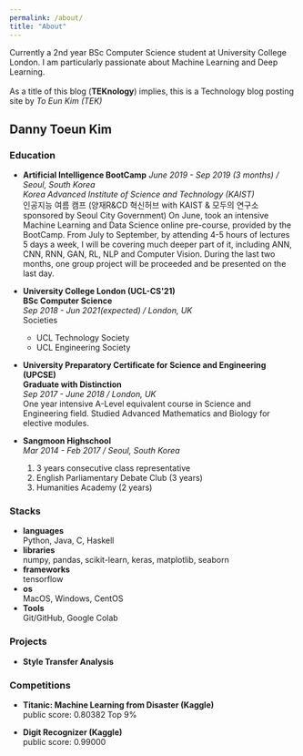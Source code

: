 ```yaml
---
permalink: /about/
title: "About"
---
```

Currently a 2nd year BSc Computer Science student at University College London.
I am particularly passionate about Machine Learning and Deep Learning.  
<br/>
As a title of this blog (**TEKnology**) implies, this is a Technology blog posting site by *To Eun Kim (TEK)*


## Danny Toeun Kim

### Education
* **Artificial Intelligence BootCamp**
  *June 2019 - Sep 2019 (3 months) / Seoul, South Korea*  
  *Korea Advanced Institute of Science and Technology (KAIST)*  
  인공지능 여름 캠프 (양재R&CD 혁신허브 with KAIST & 모두의 연구소 sponsored by Seoul City Government)
  On June, took an intensive Machine Learning and Data Science online pre-course, provided by the BootCamp. From July to September, by attending 4-5 hours of lectures 5 days a week, I will be covering much deeper part of it, including ANN, CNN, RNN, GAN, RL, NLP and Computer Vision. During the last two months, one group project will be proceeded and be presented on the last day.

* **University College London (UCL-CS'21)**  
  **BSc Computer Science**  
  *Sep 2018 - Jun 2021(expected) / London, UK*  
  Societies
  - UCL Technology Society
  - UCL Engineering Society

* **University Preparatory Certificate for Science and Engineering (UPCSE)**  
  **Graduate with Distinction**  
  *Sep 2017 - June 2018 / London, UK*  
  One year intensive A-Level equivalent course in Science and Engineering field.
  Studied Advanced Mathematics and Biology for elective modules.

* **Sangmoon Highschool**   
  *Mar 2014 - Feb 2017 / Seoul, South Korea*  
  1. 3 years consecutive class representative
  2. English Parliamentary Debate Club (3 years)
  3. Humanities Academy (2 years)

### Stacks
* **languages**    
    Python, Java, C, Haskell
* **libraries**  
    numpy, pandas, scikit-learn, keras, matplotlib, seaborn
* **frameworks**  
    tensorflow
* **os**  
    MacOS, Windows, CentOS
* **Tools**  
    Git/GitHub, Google Colab

### Projects
* **Style Transfer Analysis**  
  <!-- blah blah -->

### Competitions
* **Titanic: Machine Learning from Disaster (Kaggle)**  
  public score: 0.80382
  Top 9%

* **Digit Recognizer (Kaggle)**  
  public score: 0.99000
